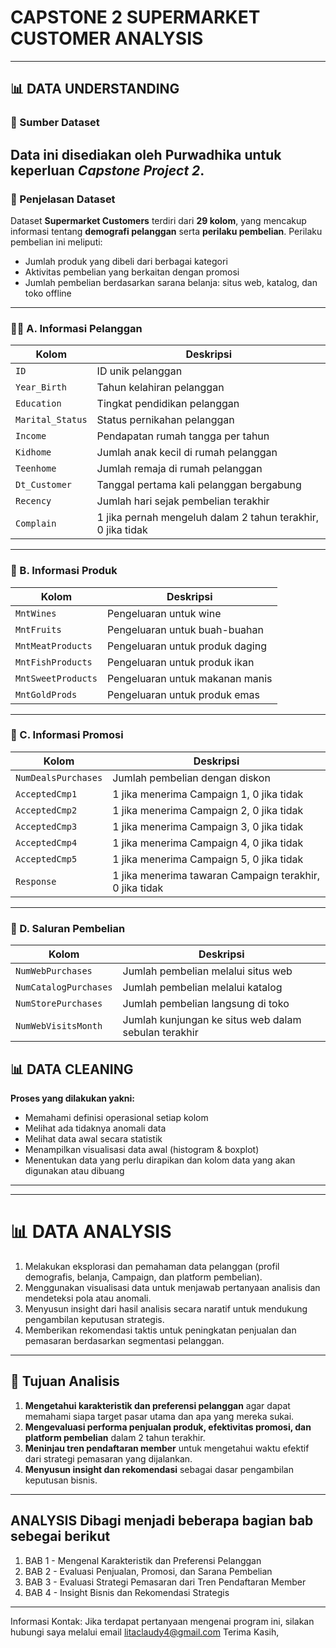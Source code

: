 # CAPSTONE 2 SUPERMARKET CUSTOMER ANALYSIS
---
## 📊 **DATA UNDERSTANDING**
### 📁 Sumber Dataset
Data ini disediakan oleh **Purwadhika** untuk keperluan *Capstone Project 2*.  
---
### 📄 Penjelasan Dataset
Dataset **Supermarket Customers** terdiri dari **29 kolom**, yang mencakup informasi tentang **demografi pelanggan** serta **perilaku pembelian**.
Perilaku pembelian ini meliputi:
- Jumlah produk yang dibeli dari berbagai kategori
- Aktivitas pembelian yang berkaitan dengan promosi
- Jumlah pembelian berdasarkan sarana belanja: situs web, katalog, dan toko offline
---

### 🧍‍♀️ A. Informasi Pelanggan

| Kolom            | Deskripsi |
|------------------|-----------|
| `ID`             | ID unik pelanggan |
| `Year_Birth`     | Tahun kelahiran pelanggan |
| `Education`      | Tingkat pendidikan pelanggan |
| `Marital_Status` | Status pernikahan pelanggan |
| `Income`         | Pendapatan rumah tangga per tahun |
| `Kidhome`        | Jumlah anak kecil di rumah pelanggan |
| `Teenhome`       | Jumlah remaja di rumah pelanggan |
| `Dt_Customer`    | Tanggal pertama kali pelanggan bergabung |
| `Recency`        | Jumlah hari sejak pembelian terakhir |
| `Complain`       | 1 jika pernah mengeluh dalam 2 tahun terakhir, 0 jika tidak |

---

### 🛒 B. Informasi Produk

| Kolom              | Deskripsi |
|---------------------|-----------|
| `MntWines`          | Pengeluaran untuk wine  |
| `MntFruits`         | Pengeluaran untuk buah-buahan |
| `MntMeatProducts`   | Pengeluaran untuk produk daging |
| `MntFishProducts`   | Pengeluaran untuk produk ikan |
| `MntSweetProducts`  | Pengeluaran untuk makanan manis |
| `MntGoldProds`      | Pengeluaran untuk produk emas |

---

### 🎯 C. Informasi Promosi

| Kolom             | Deskripsi |
|--------------------|-----------|
| `NumDealsPurchases`| Jumlah pembelian dengan diskon |
| `AcceptedCmp1`     | 1 jika menerima Campaign 1, 0 jika tidak |
| `AcceptedCmp2`     | 1 jika menerima Campaign 2, 0 jika tidak |
| `AcceptedCmp3`     | 1 jika menerima Campaign 3, 0 jika tidak |
| `AcceptedCmp4`     | 1 jika menerima Campaign 4, 0 jika tidak |
| `AcceptedCmp5`     | 1 jika menerima Campaign 5, 0 jika tidak |
| `Response`         | 1 jika menerima tawaran Campaign terakhir, 0 jika tidak |

---

### 🏬 D. Saluran Pembelian

| Kolom                 | Deskripsi |
|------------------------|-----------|
| `NumWebPurchases`      | Jumlah pembelian melalui situs web |
| `NumCatalogPurchases`  | Jumlah pembelian melalui katalog |
| `NumStorePurchases`    | Jumlah pembelian langsung di toko |
| `NumWebVisitsMonth`    | Jumlah kunjungan ke situs web dalam sebulan terakhir |

## 📊 **DATA CLEANING**
**Proses yang dilakukan yakni:**
- Memahami definisi operasional setiap kolom 
- Melihat ada tidaknya anomali data 
- Melihat data awal secara statistik 
- Menampilkan visualisasi data awal (histogram & boxplot)
- Menentukan data yang perlu dirapikan dan kolom data yang akan digunakan atau dibuang
---


---

# 📊 **DATA ANALYSIS**

1. Melakukan eksplorasi dan pemahaman data pelanggan (profil demografis, belanja, Campaign, dan platform pembelian).
2. Menggunakan visualisasi data untuk menjawab pertanyaan analisis dan mendeteksi pola atau anomali.
3. Menyusun insight dari hasil analisis secara naratif untuk mendukung pengambilan keputusan strategis.
4. Memberikan rekomendasi taktis untuk peningkatan penjualan dan pemasaran berdasarkan segmentasi pelanggan.
---
## 🎯 Tujuan Analisis

1. **Mengetahui karakteristik dan preferensi pelanggan** agar dapat memahami siapa target pasar utama dan apa yang mereka sukai.
2. **Mengevaluasi performa penjualan produk, efektivitas promosi, dan platform pembelian** dalam 2 tahun terakhir.
3. **Meninjau tren pendaftaran member** untuk mengetahui waktu efektif dari strategi pemasaran yang dijalankan.
4. **Menyusun insight dan rekomendasi** sebagai dasar pengambilan keputusan bisnis.

---
## ANALYSIS Dibagi menjadi beberapa bagian bab sebegai berikut
1. BAB 1 - Mengenal Karakteristik dan Preferensi Pelanggan
2. BAB 2 - Evaluasi Penjualan, Promosi, dan Sarana Pembelian
3. BAB 3 - Evaluasi Strategi Pemasaran dari Tren Pendaftaran Member
4. BAB 4 - Insight Bisnis dan Rekomendasi Strategis
---

Informasi Kontak: Jika terdapat pertanyaan mengenai program ini, silakan hubungi saya melalui email litaclaudy4@gmail.com
Terima Kasih,
